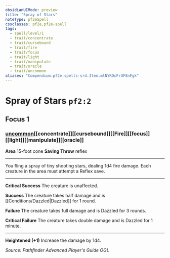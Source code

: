 ```yaml
---
obsidianUIMode: preview
title: "Spray of Stars"
noteType: pf2eSpell
cssclasses: pf2e,pf2e-spell
tags:
  - spell/level/1
  - trait/concentrate
  - trait/cursebound
  - trait/fire
  - trait/focus
  - trait/light
  - trait/manipulate
  - trait/oracle
  - trait/uncommon
aliases: "Compendium.pf2e.spells-srd.Item.mlNYROcFrUF8nFgk" 
---
```

# Spray of Stars  `pf2:2`  
## Focus 1
### [uncommon](uncommon "Uncommon Rarity Trait")[[concentrate]][[cursebound]][[Fire]][[focus]][[light]][[manipulate]][[oracle]]

**Area** 15-foot cone
**Saving Throw**  reflex
* * * 
You fling a spray of tiny shooting stars, dealing 1d4 fire damage. Each creature in the area must attempt a Reflex save.

* * *

**Critical Success** The creature is unaffected.

**Success** The creature takes half damage and is [[Conditions/Dazzled|Dazzled]] for 1 round.

**Failure** The creature takes full damage and is Dazzled for 3 rounds.

**Critical Failure** The creature takes double damage and is Dazzled for 1 minute.

* * *

**Heightened (+1)** Increase the damage by 1d4.

*Source: Pathfinder Advanced Player's Guide*
*OGL*